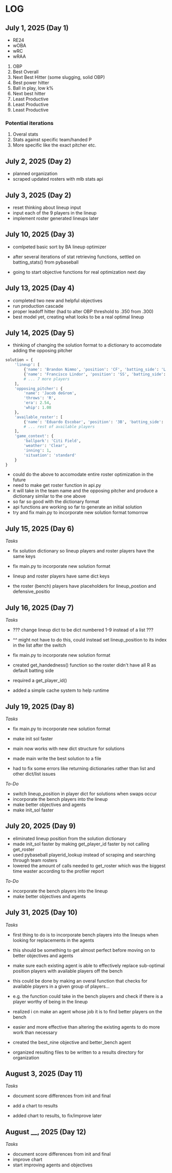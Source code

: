 # LOG

## July 1, 2025 (Day 1)

- RE24
- wOBA
- wRC
- wRAA

1. OBP
2. Best Overall
3. Next Best Hitter (some slugging, solid OBP)
4. Best power hitter
5. Ball in play, low k%
6. Next best hitter
7. Least Productive
8. Least Productive
9. Least Productive

### Potential iterations

1. Overal stats
2. Stats against specific team/handed P
3. More specific like the exact pitcher etc.

## July 2, 2025 (Day 2)

- planned organization
- scraped updated rosters with mlb stats api

## July 3, 2025 (Day 2)

- reset thinking about lineup input
- input each of the 9 players in the lineup
- implement roster generated lineups later

## July 10, 2025 (Day 3)

- comlpeted basic sort by BA lineup optimizer

- after several iterations of stat retrieving functions, settled on batting_stats() from pybaseball
- going to start objective functions for real optimization next day

## July 13, 2025 (Day 4)

- completed two new and helpful objectives
- run production cascade
- proper leadoff hitter (had to alter OBP threshold to .350 from .300)
- best model yet, creating what looks to be a real optimal lineup

## July 14, 2025 (Day 5)

- thinking of changing the solution format to a dictionary to accomodate adding the opposing pitcher

```python
solution = {
    'lineup': [
        {'name': 'Brandon Nimmo', 'position': 'CF', 'batting_side': 'L'},
        {'name': 'Francisco Lindor', 'position': 'SS', 'batting_side': 'S'},
        # ... 7 more players
    ],
    'opposing_pitcher': {
        'name': 'Jacob deGrom',
        'throws': 'R',
        'era': 2.54,
        'whip': 1.08
    },
    'available_roster': [
        {'name': 'Eduardo Escobar', 'position': '3B', 'batting_side': 'S'},
        # ... rest of available players
    ],
    'game_context': {
        'ballpark': 'Citi Field',
        'weather': 'Clear',
        'inning': 1,
        'situation': 'standard'
    }
}
```

- could do the above to accomodate entire roster optimization in the future
- need to make get roster function in api.py
- it will take in the team name and the opposing pitcher and produce a dictionary similar to the one above
- so far so good with the dictionary format
- api functions are working so far to generate an initial solution
- try and fix main.py to incorporate new solution format tomorrow

## July 15, 2025 (Day 6)

*Tasks*

- fix solution dictionary so lineup players and roster players have the same keys
- fix main.py to incorporate new solution format

- lineup and roster players have same dict keys
- the roster (bench) players have placeholders for lineup_postion and defensive_positio

## July 16, 2025 (Day 7)

*Tasks*

- ??? change lineup dict to be dict numbered 1-9 instead of a list ???
- ^^ might not have to do this, could instead set lineup_position to its index in the list after the switch
- fix main.py to incorporate new solution format

- created get_handedness() function so the roster didn't have all R as default batting side
- required a get_player_id()
- added a simple cache system to help runtime

## July 19, 2025 (Day 8)

*Tasks*

- fix main.py to incorporate new solution format
- make init sol faster

- main now works with new dict structure for solutions
- made main write the best solution to a file
- had to fix some errors like returning dictionaries rather than list and other dict/list issues

*To-Do*

- switch lineup_position in player dict for solutions when swaps occur
- incorporate the bench players into the lineup
- make better objectives and agents
- make init_sol faster

## July 20, 2025 (Day 9)

- eliminated lineup position from the solution dictionary
- made init_sol faster by making get_player_id faster by not calling get_roster
- used pybaseball playerid_lookup instead of scraping and searching through team rosters
- lowered the amount of calls needed to get_roster which was the biggest time waster according to the profiler report

*To-Do*

- incorporate the bench players into the lineup
- make better objectives and agents

## July 31, 2025 (Day 10)

*Tasks*

- first thing to do is to incorporate bench players into the lineups when looking for replacements in the agents
- this should be something to get almost perfect before moving on to better objectives and agents
- make sure each existing agent is able to effectively replace sub-optimal position players with available players off the bench
- this could be done by making an overal function that checks for available players in a given group of players...
- e.g. the function could take in the bench players and check if there is a player worthy of being in the lineup

- realized i cn make an agent whose job it is to find better players on the bench
- easier and more effective than altering the existing agents to do more work than necessary

- created the best_nine objective and better_bench agent
- organized resulting files to be written to a results directory for organization

## August 3, 2025 (Day 11)

*Tasks*

- document score differences from init and final
- add a chart to results

- added chart to results, to fix/improve later

## August __, 2025 (Day 12)

*Tasks*

- document score differences from init and final
- improve chart
- start improving agents and objectives